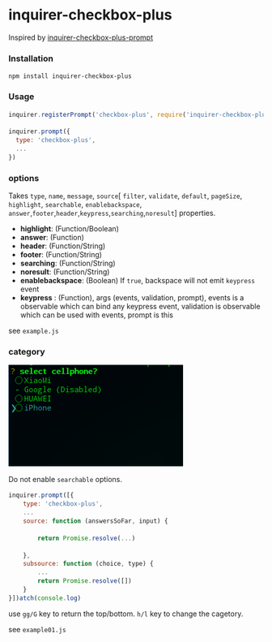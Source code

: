 # inquirer-checkbox-plus
 Inspired by [inquirer-checkbox-plus-prompt](https://github.com/faressoft/inquirer-checkbox-plus-prompt)


### Installation

``` shell
npm install inquirer-checkbox-plus
```

### Usage

```javascript
inquirer.registerPrompt('checkbox-plus', require('inquirer-checkbox-plus'));

inquirer.prompt({
  type: 'checkbox-plus',
  ...
})
```

### options

Takes `type`, `name`, `message`, `source`[ `filter`, `validate`, `default`, `pageSize`, `highlight`, `searchable`, `enablebackspace`, `answer`,`footer`,`header`,`keypress`,`searching`,`noresult`] properties.

* **highlight**:  (Function/Boolean)
* **answer**:  (Function)
* **header**: (Function/String)
* **footer**: (Function/String)
* **searching**: (Function/String)
* **noresult**: (Function/String)
* **enablebackspace**: (Boolean) If `true`, backspace will not emit `keypress` event
* **keypress** : (Function), args (events, validation, prompt), events is a observable which can bind any keypress event, validation is observable which can be used with events, prompt is this 

see `example.js`

### category 


![demo](https://github.com/yviscool/inquirer-checkbox-plus/blob/master/demo.gif)


Do not enable `searchable` options.


```javascript
inquirer.prompt([{
    type: 'checkbox-plus',
    ...
    source: function (answersSoFar, input) {

        return Promise.resolve(...)

    },
    subsource: function (choice, type) {
    	...
        return Promise.resolve([])
    }
}])atch(console.log)
```

use `gg/G` key to return the top/bottom. `h/l` key to change the cagetory.

see `example01.js`




